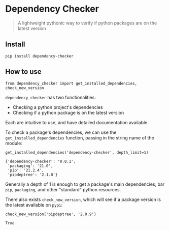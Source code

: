 
# Dependency Checker
> A lightweight pythonic way to verify if python packages are on the latest version


## Install

`pip install dependency-checker`

## How to use

```
from dependency_checker import get_installed_dependencies, check_new_version
```

`dependency_checker` has two functionalities:
- Checking a python project's dependencies
- Checking if a python package is on the latest version

Each are intuitive to use, and have detailed documentation available.

To check a package's dependencies, we can use the `get_installed_dependencies` function, passing in the string name of the module:

```
get_installed_dependencies('dependency-checker', depth_limit=1)
```




    {'dependency-checker': '0.0.1',
     'packaging': '21.0',
     'pip': '21.2.4',
     'pipdeptree': '2.1.0'}



Generally a depth of 1 is enough to get a package's main dependencies, bar `pip`, `packaging`, and other "standard" python resources.

There also exists `check_new_version`, which will see if a package version is the latest available on `pypi`:

```
check_new_version('pipdeptree', '2.0.9')
```




    True


